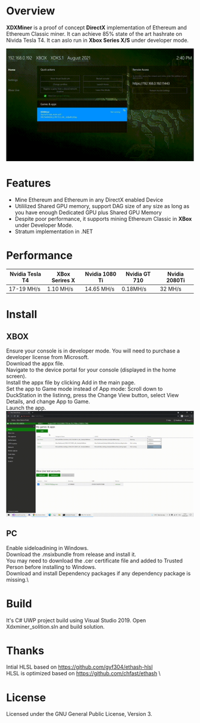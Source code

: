  # Overview
**XDXMiner** is a proof of concept **DirectX** implementation of Ethereum and Ethereum Classic miner. It can achieve 85% state of the art hashrate on Nivida Tesla T4. It can aslo run in **Xbox Series X/S** under developer mode.

![Alt text](./img/xdx_gif_720p.gif "Xbox Series X screenshot")


# Features

* Mine Ethereum and Ethereum in any DirectX enabled Device
* Utililized Shared GPU memory, support DAG size of any size as long as you have enough Dedicated GPU plus Shared GPU Memory
* Despite poor performance, it supports mining Ethereum Classic in **XBox** under Developer Mode. 
* Stratum implementation in .NET


# Performance

| Nvidia Tesla T4    | XBox Serires X  |  Nvidia 1080 Ti   | Nvidia GT 710  | Nvidia 2080Ti  | 
| -------------      | -------------   | ----------     | --------      |      ----         |   
| 17-19 MH/s         | 1.10 MH/s      |   14.65 MH/s    |   0.18MH/s    |   32 MH/s        |  
 
# Install 
## XBOX
Ensure your console is in developer mode. You will need to purchase a developer license from Microsoft.\
Download the appx file.\
Navigate to the device portal for your console (displayed in the home screen).\
Install the appx file by clicking Add in the main page.\
Set the app to Game mode instead of App mode: Scroll down to DuckStation in the listinng, press the Change View button, select View Details, and change App to Game.\
Launch the app.
![Alt text](./img/xdx_upload_to_xbox.gif "Xbox Series X Developer Mode Web Interface")


## PC
Enable sideloadining in Windows.\
Download the .msixbundle from release and install it.\
You may need to download the .cer certificate file and added to Trusted Person before installing to Windows.\
Download and install Dependency packages if any dependency package is missing.\

# Build 
It's C# UWP project build using Visual Studio 2019.
Open Xdxminer_solition.sln and build solution. 

# Thanks 
Intial HLSL based on https://github.com/gyf304/ethash-hlsl  \
HLSL is optimized based on https://github.com/chfast/ethash \

# License
Licensed under the GNU General Public License, Version 3.


